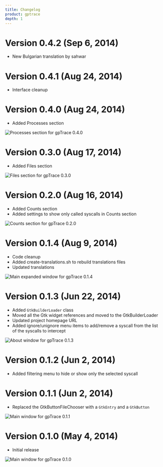 ```yaml
---
title: Changelog
product: gptrace
depth: 1
---
```


# Version 0.4.2 (Sep 6, 2014)
* New Bulgarian translation by sahwar

# Version 0.4.1 (Aug 24, 2014)
* Interface cleanup

# Version 0.4.0 (Aug 24, 2014)
* Added Processes section

![Processes section for gpTrace 0.4.0](/resources/gptrace/archive/v0.4.0/english/processes.png?classes=center)

# Version 0.3.0 (Aug 17, 2014)
* Added Files section

![Files section for gpTrace 0.3.0](/resources/gptrace/archive/v0.3.0/english/files.png?classes=center)

# Version 0.2.0 (Aug 16, 2014)
* Added Counts section
* Added settings to show only called syscalls in Counts section

![Counts section for gpTrace 0.2.0](/resources/gptrace/archive/v0.2.0/english/counts.png?classes=center)

# Version 0.1.4 (Aug 9, 2014)
* Code cleanup
* Added create-translations.sh to rebuild translations files
* Updated translations

![Main expanded window for gpTrace 0.1.4](/resources/gptrace/archive/v0.1.4/english/expanded.png?classes=center)

# Version 0.1.3 (Jun 22, 2014)
* Added ```GtkBuilderLoader``` class
* Moved all the Gtk widget references and moved to the GtkBuilderLoader
* Updated project homepage URL
* Added ignore/unignore menu items to add/remove a syscall from the list of the syscalls to intercept

![About window for gpTrace 0.1.3](/resources/gptrace/archive/v0.1.3/english/about.png?classes=center)

# Version 0.1.2 (Jun 2, 2014)
* Added filtering menu to hide or show only the selected syscall

# Version 0.1.1 (Jun 2, 2014)
* Replaced the GtkButtonFileChooser with a ```GtkEntry``` and a ```GtkButton```

![Main window for gpTrace 0.1.1](/resources/gptrace/archive/v0.1.1/english/main.png?classes=center)

# Version 0.1.0 (May 4, 2014)
* Initial release

![Main window for gpTrace 0.1.0](/resources/gptrace/archive/v0.1.0/english/main.png?classes=center)